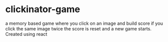 # clickinator-game
a memory based game where you click on an image and build score if you click the same image twice the score is reset and a new game starts. Created using react
